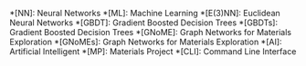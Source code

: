*[NN]: Neural Networks
*[ML]: Machine Learning
*[E(3)NN]: Euclidean Neural Networks
*[GBDT]: Gradient Boosted Decision Trees
*[GBDTs]: Gradient Boosted Decision Trees
*[GNoME]: Graph Networks for Materials Exploration
*[GNoMEs]: Graph Networks for Materials Exploration
*[AI]: Artificial Intelligent
*[MP]: Materials Project
*[CLI]: Command Line Interface
